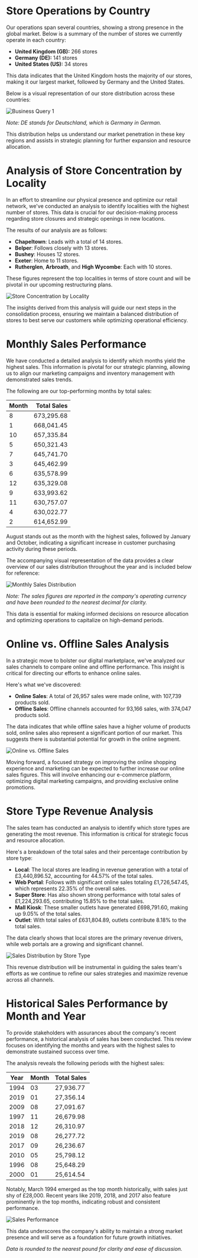 # Store Operations by Country

Our operations span several countries, showing a strong presence in the global market. Below is a summary of the number of stores we currently operate in each country:

- **United Kingdom (GB):** 266 stores
- **Germany (DE):** 141 stores
- **United States (US):** 34 stores

This data indicates that the United Kingdom hosts the majority of our stores, making it our largest market, followed by Germany and the United States.

Below is a visual representation of our store distribution across these countries:

![Business Query 1](/Images/Buissiness%20Query%201.png)

*Note: DE stands for Deutschland, which is Germany in German.*

This distribution helps us understand our market penetration in these key regions and assists in strategic planning for further expansion and resource allocation.


# Analysis of Store Concentration by Locality

In an effort to streamline our physical presence and optimize our retail network, we've conducted an analysis to identify localities with the highest number of stores. This data is crucial for our decision-making process regarding store closures and strategic openings in new locations.

The results of our analysis are as follows:

- **Chapeltown**: Leads with a total of 14 stores.
- **Belper**: Follows closely with 13 stores.
- **Bushey**: Houses 12 stores.
- **Exeter**: Home to 11 stores.
- **Rutherglen**, **Arbroath**, and **High Wycombe**: Each with 10 stores.

These figures represent the top localities in terms of store count and will be pivotal in our upcoming restructuring plans.

![Store Concentration by Locality](/Images/Buissiness%20Query%202.png)

The insights derived from this analysis will guide our next steps in the consolidation process, ensuring we maintain a balanced distribution of stores to best serve our customers while optimizing operational efficiency.


# Monthly Sales Performance

We have conducted a detailed analysis to identify which months yield the highest sales. This information is pivotal for our strategic planning, allowing us to align our marketing campaigns and inventory management with demonstrated sales trends.

The following are our top-performing months by total sales:

| Month | Total Sales |
|-------|------------:|
| 8     |  673,295.68 |
| 1     |  668,041.45 |
| 10    |  657,335.84 |
| 5     |  650,321.43 |
| 7     |  645,741.70 |
| 3     |  645,462.99 |
| 6     |  635,578.99 |
| 12    |  635,329.08 |
| 9     |  633,993.62 |
| 11    |  630,757.07 |
| 4     |  630,022.77 |
| 2     |  614,652.99 |

August stands out as the month with the highest sales, followed by January and October, indicating a significant increase in customer purchasing activity during these periods.

The accompanying visual representation of the data provides a clear overview of our sales distribution throughout the year and is included below for reference:

![Monthly Sales Distribution](Images/Buissiness%20Query%203.png)

*Note: The sales figures are reported in the company's operating currency and have been rounded to the nearest decimal for clarity.*

This data is essential for making informed decisions on resource allocation and optimizing operations to capitalize on high-demand periods.


# Online vs. Offline Sales Analysis

In a strategic move to bolster our digital marketplace, we've analyzed our sales channels to compare online and offline performance. This insight is critical for directing our efforts to enhance online sales.

Here's what we've discovered:

- **Online Sales**: A total of 26,957 sales were made online, with 107,739 products sold.
- **Offline Sales**: Offline channels accounted for 93,166 sales, with 374,047 products sold.

The data indicates that while offline sales have a higher volume of products sold, online sales also represent a significant portion of our market. This suggests there is substantial potential for growth in the online segment.

![Online vs. Offline Sales](Images/Buissiness%20Query%204.png)

Moving forward, a focused strategy on improving the online shopping experience and marketing can be expected to further increase our online sales figures. This will involve enhancing our e-commerce platform, optimizing digital marketing campaigns, and providing exclusive online promotions.


# Store Type Revenue Analysis

The sales team has conducted an analysis to identify which store types are generating the most revenue. This information is critical for strategic focus and resource allocation.

Here's a breakdown of the total sales and their percentage contribution by store type:

- **Local**: The local stores are leading in revenue generation with a total of £3,440,896.52, accounting for 44.57% of the total sales.
- **Web Portal**: Follows with significant online sales totaling £1,726,547.45, which represents 22.35% of the overall sales.
- **Super Store**: Has also shown strong performance with total sales of £1,224,293.65, contributing 15.85% to the total sales.
- **Mall Kiosk**: These smaller outlets have generated £698,791.60, making up 9.05% of the total sales.
- **Outlet**: With total sales of £631,804.89, outlets contribute 8.18% to the total sales.

The data clearly shows that local stores are the primary revenue drivers, while web portals are a growing and significant channel.

![Sales Distribution by Store Type](Images/Buissiness%20Query%205.png)

This revenue distribution will be instrumental in guiding the sales team's efforts as we continue to refine our sales strategies and maximize revenue across all channels.


# Historical Sales Performance by Month and Year

To provide stakeholders with assurances about the company's recent performance, a historical analysis of sales has been conducted. This review focuses on identifying the months and years with the highest sales to demonstrate sustained success over time.

The analysis reveals the following periods with the highest sales:

| Year | Month | Total Sales |
|------|-------|-------------|
| 1994 | 03    | 27,936.77   |
| 2019 | 01    | 27,356.14   |
| 2009 | 08    | 27,091.67   |
| 1997 | 11    | 26,679.98   |
| 2018 | 12    | 26,310.97   |
| 2019 | 08    | 26,277.72   |
| 2017 | 09    | 26,236.67   |
| 2010 | 05    | 25,798.12   |
| 1996 | 08    | 25,648.29   |
| 2000 | 01    | 25,614.54   |

Notably, March 1994 emerged as the top month historically, with sales just shy of £28,000. Recent years like 2019, 2018, and 2017 also feature prominently in the top months, indicating robust and consistent performance.

![Sales Performance](Images/Buissiness%20Query%206.png)

This data underscores the company's ability to maintain a strong market presence and will serve as a foundation for future growth initiatives.

*Data is rounded to the nearest pound for clarity and ease of discussion.*



